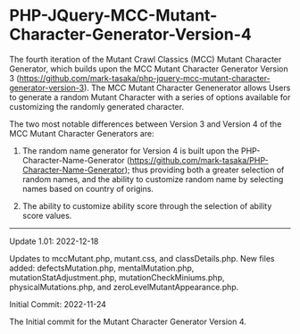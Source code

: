 # PHP-JQuery-MCC-Mutant-Character-Generator-Version-4
The fourth iteration of the Mutant Crawl Classics (MCC) Mutant Character Generator, which builds upon the MCC Mutant Character Generator Version 3 (https://github.com/mark-tasaka/php-jquery-mcc-mutant-character-generator-version-3). The MCC Mutant Character Genenerator allows Users to generate a random Mutant Character with a series of options available for customizing the randomly generated character.

The two most notable differences between Version 3 and Version 4 of the MCC Mutant Character Generators are:

1.	The random name generator for Version 4 is built upon the PHP-Character-Name-Generator (https://github.com/mark-tasaka/PHP-Character-Name-Generator); thus providing both a greater selection of random names, and the ability to customize random name by selecting names based on country of origins.

2.	The ability to customize ability score through the selection of ability score values.

--------



Update 1.01: 2022-12-18

Updates to mccMutant.php, mutant.css, and classDetails.php.  New files added: defectsMutation.php, mentalMutation.php, mutationStatAdjustment.php, mutationCheckMiniums.php, physicalMutations.php, and zeroLevelMutantAppearance.php. 


Initial Commit: 2022-11-24

The Initial commit for the Mutant Character Generator Version 4.
